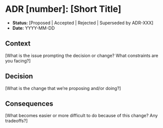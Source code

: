 # ADR [number]: [Short Title]

- **Status:** [Proposed | Accepted | Rejected | Superseded by ADR-XXX]
- **Date:** YYYY-MM-DD

## Context
[What is the issue prompting the decision or change? What constraints are you facing?]

## Decision
[What is the change that we’re proposing and/or doing?]

## Consequences
[What becomes easier or more difficult to do because of this change? Any tradeoffs?]
